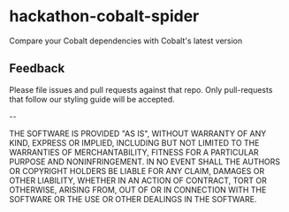 # hackathon-cobalt-spider
Compare your Cobalt dependencies with Cobalt's latest version

## Feedback
Please file issues and pull requests against that repo. Only pull-requests that follow our styling guide will be accepted.

--

THE SOFTWARE IS PROVIDED "AS IS", WITHOUT WARRANTY OF ANY KIND, EXPRESS OR IMPLIED, INCLUDING BUT NOT LIMITED TO THE WARRANTIES OF MERCHANTABILITY, FITNESS FOR A PARTICULAR PURPOSE AND NONINFRINGEMENT. IN NO EVENT SHALL THE AUTHORS OR COPYRIGHT HOLDERS BE LIABLE FOR ANY CLAIM, DAMAGES OR OTHER LIABILITY, WHETHER IN AN ACTION OF CONTRACT, TORT OR OTHERWISE, ARISING FROM, OUT OF OR IN CONNECTION WITH THE SOFTWARE OR THE USE OR OTHER DEALINGS IN THE SOFTWARE.
